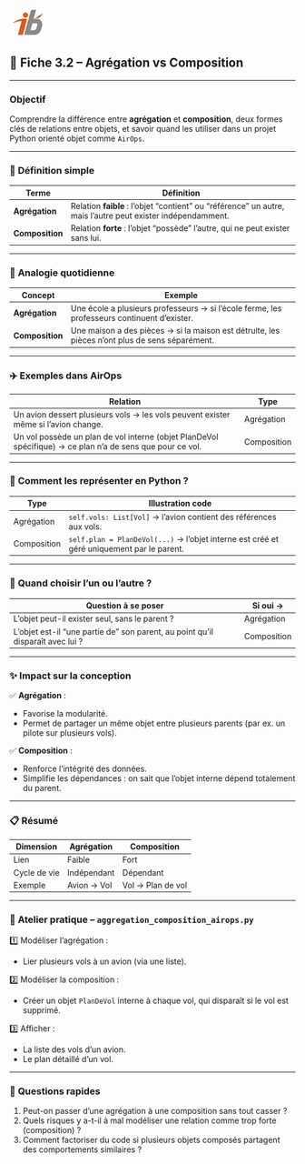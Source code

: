 ![Logo](images\logo.png)

## 🧩 Fiche 3.2 – Agrégation vs Composition

---

### **Objectif**

Comprendre la différence entre **agrégation** et **composition**, deux formes clés de relations entre objets, et savoir quand les utiliser dans un projet Python orienté objet comme `AirOps`.

---

### 🔎 **Définition simple**

| Terme           | Définition                                                                                                  |
| --------------- | ----------------------------------------------------------------------------------------------------------- |
| **Agrégation**  | Relation **faible** : l’objet “contient” ou “référence” un autre, mais l’autre peut exister indépendamment. |
| **Composition** | Relation **forte** : l’objet “possède” l’autre, qui ne peut exister sans lui.                               |

---

### 🚗 **Analogie quotidienne**

| Concept         | Exemple                                                                                        |
| --------------- | ---------------------------------------------------------------------------------------------- |
| **Agrégation**  | Une école a plusieurs professeurs → si l’école ferme, les professeurs continuent d’exister.    |
| **Composition** | Une maison a des pièces → si la maison est détruite, les pièces n’ont plus de sens séparément. |

---

### ✈️ **Exemples dans AirOps**

| Relation                                                                                                  | Type        |
| --------------------------------------------------------------------------------------------------------- | ----------- |
| Un avion dessert plusieurs vols → les vols peuvent exister même si l’avion change.                        | Agrégation  |
| Un vol possède un plan de vol interne (objet PlanDeVol spécifique) → ce plan n’a de sens que pour ce vol. | Composition |

---

### 🧠 **Comment les représenter en Python ?**

| Type        | Illustration code                                                                         |
| ----------- | ----------------------------------------------------------------------------------------- |
| Agrégation  | `self.vols: List[Vol]` → l’avion contient des références aux vols.                        |
| Composition | `self.plan = PlanDeVol(...)` → l’objet interne est créé et géré uniquement par le parent. |

---

### 🔧 **Quand choisir l’un ou l’autre ?**

| Question à se poser                                                            | Si oui →    |
| ------------------------------------------------------------------------------ | ----------- |
| L’objet peut-il exister seul, sans le parent ?                                 | Agrégation  |
| L’objet est-il “une partie de” son parent, au point qu’il disparaît avec lui ? | Composition |

---

### ✨ **Impact sur la conception**

✅ **Agrégation** :

* Favorise la modularité.
* Permet de partager un même objet entre plusieurs parents (par ex. un pilote sur plusieurs vols).

✅ **Composition** :

* Renforce l’intégrité des données.
* Simplifie les dépendances : on sait que l’objet interne dépend totalement du parent.

---

### 📋 **Résumé**

| Dimension    | Agrégation  | Composition       |
| ------------ | ----------- | ----------------- |
| Lien         | Faible      | Fort              |
| Cycle de vie | Indépendant | Dépendant         |
| Exemple      | Avion → Vol | Vol → Plan de vol |

---

### 🔧 **Atelier pratique – `aggregation_composition_airops.py`**

1️⃣ Modéliser l’agrégation :

* Lier plusieurs vols à un avion (via une liste).

2️⃣ Modéliser la composition :

* Créer un objet `PlanDeVol` interne à chaque vol, qui disparaît si le vol est supprimé.

3️⃣ Afficher :

* La liste des vols d’un avion.
* Le plan détaillé d’un vol.

---

### 🧪 **Questions rapides**

1. Peut-on passer d’une agrégation à une composition sans tout casser ?
2. Quels risques y a-t-il à mal modéliser une relation comme trop forte (composition) ?
3. Comment factoriser du code si plusieurs objets composés partagent des comportements similaires ?
